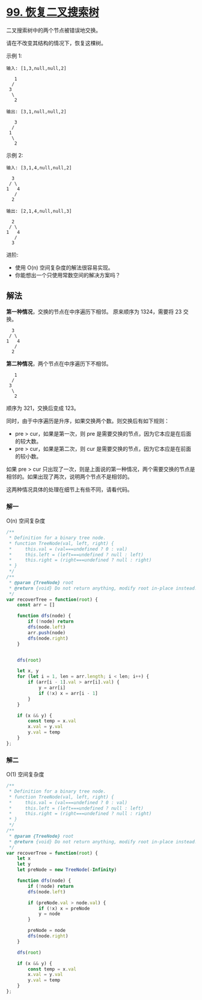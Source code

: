 # [99. 恢复二叉搜索树](https://leetcode-cn.com/problems/recover-binary-search-tree/)
二叉搜索树中的两个节点被错误地交换。

请在不改变其结构的情况下，恢复这棵树。

示例 1:
```
输入: [1,3,null,null,2]

   1
  /
 3
  \
   2

输出: [3,1,null,null,2]

   3
  /
 1
  \
   2
```
示例 2:
```
输入: [3,1,4,null,null,2]

  3
 / \
1   4
   /
  2

输出: [2,1,4,null,null,3]

  2
 / \
1   4
   /
  3
```
进阶:

* 使用 O(n) 空间复杂度的解法很容易实现。
* 你能想出一个只使用常数空间的解决方案吗？

## 解法
**第一种情况**，交换的节点在中序遍历下相邻。 原来顺序为 1324，需要将 23 交换。
```
  3
 / \
1   4
   /
  2
```
**第二种情况**，两个节点在中序遍历下不相邻。
```
   1
  /
 3
  \
   2
```
顺序为 321，交换后变成 123。

同时，由于中序遍历是升序，如果交换两个数。则交换后有如下规则：
* pre > cur，如果是第一次，则 pre 是需要交换的节点，因为它本应是在后面的较大数。
* pre > cur，如果是第二次，则 cur 是需要交换的节点，因为它本应是在前面的较小数。

如果 pre > cur 只出现了一次，则是上面说的第一种情况，两个需要交换的节点是相邻的。如果出现了两次，说明两个节点不是相邻的。

这两种情况具体的处理在细节上有些不同，请看代码。
### 解一
O(n) 空间复杂度
```js
/**
 * Definition for a binary tree node.
 * function TreeNode(val, left, right) {
 *     this.val = (val===undefined ? 0 : val)
 *     this.left = (left===undefined ? null : left)
 *     this.right = (right===undefined ? null : right)
 * }
 */
/**
 * @param {TreeNode} root
 * @return {void} Do not return anything, modify root in-place instead.
 */
var recoverTree = function(root) {
    const arr = []

    function dfs(node) {
        if (!node) return
        dfs(node.left)
        arr.push(node)
        dfs(node.right)
    }


    dfs(root)

    let x, y
    for (let i = 1, len = arr.length; i < len; i++) {
        if (arr[i - 1].val > arr[i].val) {
            y = arr[i]
            if (!x) x = arr[i - 1]
        }
    }

    if (x && y) {
        const temp = x.val
        x.val = y.val
        y.val = temp
    }
};
```
### 解二
O(1) 空间复杂度
```js
/**
 * Definition for a binary tree node.
 * function TreeNode(val, left, right) {
 *     this.val = (val===undefined ? 0 : val)
 *     this.left = (left===undefined ? null : left)
 *     this.right = (right===undefined ? null : right)
 * }
 */
/**
 * @param {TreeNode} root
 * @return {void} Do not return anything, modify root in-place instead.
 */
var recoverTree = function(root) {
    let x
    let y
    let preNode = new TreeNode(-Infinity)

    function dfs(node) {
        if (!node) return
        dfs(node.left)

        if (preNode.val > node.val) {
            if (!x) x = preNode
            y = node
        }

        preNode = node
        dfs(node.right)
    }

    dfs(root)

    if (x && y) {
        const temp = x.val
        x.val = y.val
        y.val = temp
    }
};
```
